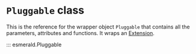 # **`Pluggable`** class

This is the reference for the wrapper object `Pluggable` that contains all the parameters,
attributes and functions. It wraps an [Extension](./extensions.md).

::: esmerald.Pluggable
